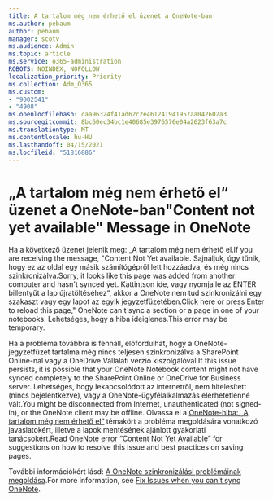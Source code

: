 ```yaml
---
title: A tartalom még nem érhető el üzenet a OneNote-ban
ms.author: pebaum
author: pebaum
manager: scotv
ms.audience: Admin
ms.topic: article
ms.service: o365-administration
ROBOTS: NOINDEX, NOFOLLOW
localization_priority: Priority
ms.collection: Adm_O365
ms.custom:
- "9002541"
- "4908"
ms.openlocfilehash: caa96324f41ad62c2e461241941957aa042602a3
ms.sourcegitcommit: 8bc60ec34bc1e40685e3976576e04a2623f63a7c
ms.translationtype: MT
ms.contentlocale: hu-HU
ms.lasthandoff: 04/15/2021
ms.locfileid: "51816886"
---
```

# <a name="content-not-yet-available-message-in-onenote"></a><span data-ttu-id="8587f-102">„A tartalom még nem érhető el“ üzenet a OneNote-ban</span><span class="sxs-lookup"><span data-stu-id="8587f-102">"Content not yet available" Message in OneNote</span></span>

<span data-ttu-id="8587f-103">Ha a következő üzenet jelenik meg: „A tartalom még nem érhető el.</span><span class="sxs-lookup"><span data-stu-id="8587f-103">If you are receiving the message, "Content Not Yet available.</span></span> <span data-ttu-id="8587f-104">Sajnáljuk, úgy tűnik, hogy ez az oldal egy másik számítógépről lett hozzáadva, és még nincs szinkronizálva.</span><span class="sxs-lookup"><span data-stu-id="8587f-104">Sorry, it looks like this page was added from another computer and hasn't synced yet.</span></span> <span data-ttu-id="8587f-105">Kattintson ide, vagy nyomja le az ENTER billentyűt a lap újratöltéséhez“, akkor a OneNote nem tud szinkronizálni egy szakaszt vagy egy lapot az egyik jegyzetfüzetében.</span><span class="sxs-lookup"><span data-stu-id="8587f-105">Click here or press Enter to reload this page," OneNote can't sync a section or a page in one of your notebooks.</span></span> <span data-ttu-id="8587f-106">Lehetséges, hogy a hiba ideiglenes.</span><span class="sxs-lookup"><span data-stu-id="8587f-106">This error may be temporary.</span></span>

<span data-ttu-id="8587f-107">Ha a probléma továbbra is fennáll, előfordulhat, hogy a OneNote-jegyzetfüzet tartalma még nincs teljesen szinkronizálva a SharePoint Online-nal vagy a OneDrive Vállalati verzió kiszolgálóval.</span><span class="sxs-lookup"><span data-stu-id="8587f-107">If this issue persists, it is possible that your OneNote Notebook content might not have synced completely to the SharePoint Online or OneDrive for Business server.</span></span> <span data-ttu-id="8587f-108">Lehetséges, hogy lekapcsolódott az internetről, nem hitelesített (nincs bejelentkezve), vagy a OneNote-ügyfélalkalmazás elérhetetlenné vált.</span><span class="sxs-lookup"><span data-stu-id="8587f-108">You might be disconnected from Internet, unauthenticated (not signed-in), or the OneNote client may be offline.</span></span> <span data-ttu-id="8587f-109">Olvassa el a [OneNote-hiba: „A tartalom még nem érhető el“](https://docs.microsoft.com/office/troubleshoot/onenote/onenote-error-content-not-yet-available) témakört a probléma megoldására vonatkozó javaslatokért, illetve a lapok mentésének ajánlott gyakorlati tanácsokért.</span><span class="sxs-lookup"><span data-stu-id="8587f-109">Read [OneNote error “Content Not Yet Available”](https://docs.microsoft.com/office/troubleshoot/onenote/onenote-error-content-not-yet-available) for suggestions on how to resolve this issue and best practices on saving pages.</span></span>

<span data-ttu-id="8587f-110">További információkért lásd: [A OneNote szinkronizálási problémáinak megoldása](https://support.office.com/article/Fix-issues-when-you-can-t-sync-OneNote-299495ef-66d1-448f-90c1-b785a6968d45).</span><span class="sxs-lookup"><span data-stu-id="8587f-110">For more information, see [Fix Issues when you can't sync OneNote](https://support.office.com/article/Fix-issues-when-you-can-t-sync-OneNote-299495ef-66d1-448f-90c1-b785a6968d45).</span></span>

